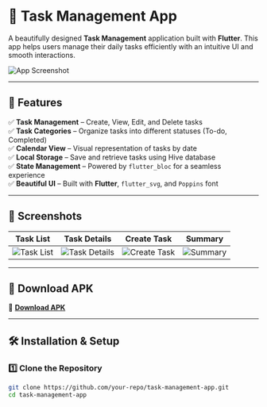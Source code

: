 # 📝 Task Management App

A beautifully designed **Task Management** application built with **Flutter**. This app helps users manage their daily tasks efficiently with an intuitive UI and smooth interactions.

![App Screenshot](https://your-image-link.com) <!-- Replace with actual image link -->

---

## 🚀 Features

✅ **Task Management** – Create, View, Edit, and Delete tasks  
✅ **Task Categories** – Organize tasks into different statuses (To-do, Completed)  
✅ **Calendar View** – Visual representation of tasks by date  
✅ **Local Storage** – Save and retrieve tasks using Hive database  
✅ **State Management** – Powered by `flutter_bloc` for a seamless experience  
✅ **Beautiful UI** – Built with **Flutter**, `flutter_svg`, and `Poppins` font  

---

## 📸 Screenshots

| Task List | Task Details | Create Task | Summary |
|-----------|-------------|-------------|---------|
| ![Task List](https://your-image-link.com) | ![Task Details](https://your-image-link.com) | ![Create Task](https://your-image-link.com) | ![Summary](https://your-image-link.com) |

---

## 📲 Download APK

🔗 **[Download APK](https://drive.google.com/your-apk-link)** <!-- Replace with your actual APK link -->

---

## 🛠 Installation & Setup

### 1️⃣ Clone the Repository
```sh
git clone https://github.com/your-repo/task-management-app.git
cd task-management-app
